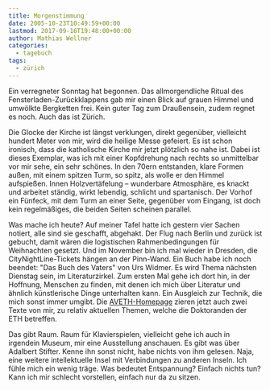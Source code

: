 ```yaml
---
title: Morgenstimmung
date: 2005-10-23T10:49:59+00:00
lastmod: 2017-09-16T19:48:00+00:00
author: Mathias Wellner
categories:
  - tagebuch
tags:
  - zürich
---
```

Ein verregneter Sonntag hat begonnen. Das allmorgendliche Ritual des Fensterladen-Zurückklappens gab mir einen Blick auf grauen Himmel und umwölkte Bergketten frei. Kein guter Tag zum Draußensein, zudem regnet es noch. Auch das ist Zürich.

Die Glocke der Kirche ist längst verklungen, direkt gegenüber, vielleicht hundert Meter von mir, wird die heilige Messe gefeiert. Es ist schon ironisch, dass die katholische Kirche mir jetzt plötzlich so nahe ist. Dabei ist dieses Exemplar, was ich mit einer Kopfdrehung nach rechts so unmittelbar vor mir sehe, ein sehr schönes. In den 70ern entstanden, klare Formen außen, mit einem spitzen Turm, so spitz, als wolle er den Himmel aufspießen. Innen Holzvertäfelung &#8211; wunderbare Atmosphäre, es knackt und arbeitet ständig, wirkt lebendig, schlicht und spartanisch. Der Vorhof ein Fünfeck, mit dem Turm an einer Seite, gegenüber vom Eingang, ist doch kein regelmäßiges, die beiden Seiten scheinen parallel.

Was mache ich heute? Auf meiner Tafel hatte ich gestern vier Sachen notiert, alle sind sie geschafft, abgehakt. Der Flug nach Berlin und zurück ist gebucht, damit wären die logistischen Rahmenbedingungen für Weihnachten gesetzt. Und im November bin ich mal wieder in Dresden, die CityNightLine-Tickets hängen an der Pinn-Wand. Ein Buch habe ich noch beendet: "Das Buch des Vaters" von Urs Widmer. Es wird Thema nächsten Dienstag sein, im Literaturzirkel. Zum ersten Mal gehe ich dort hin, in der Hoffnung, Menschen zu finden, mit denen ich mich über Literatur und ähnlich künstlerische Dinge unterhalten kann. Ein Ausgleich zur Technik, die mich sonst immer umgibt. Die [AVETH-Homepage](http://www.aveth.ethz.ch) zieren jetzt auch zwei Texte von mir, zu relativ aktuellen Themen, welche die Doktoranden der ETH betreffen.

Das gibt Raum. Raum für Klavierspielen, vielleicht gehe ich auch in irgendein Museum, mir eine Ausstellung anschauen. Es gibt was über Adalbert Stifter. Kenne ihn sonst nicht, habe nichts von ihm gelesen. Naja, eine weitere intellektuelle Insel mit Verbindungen zu anderen Inseln. Ich fühle mich ein wenig träge. Was bedeutet Entspannung? Einfach nichts tun? Kann ich mir schlecht vorstellen, einfach nur da zu sitzen.